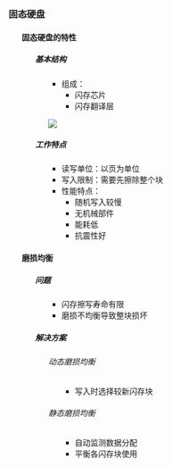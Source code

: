 <div style="float: left; width: 64%; padding: 1%;">

### 固态硬盘

<ul>

#### 固态硬盘的特性

<ul>

##### 基本结构

<ul>

- 组成：
  - 闪存芯片
  - 闪存翻译层

![](https://cdn-mineru.openxlab.org.cn/model-mineru/prod/cb88f8cf9e4953f156d5cc0c0cdec68d55bd14ebc65d9f36e4c13544b6ab9744.jpg)

</ul>

##### 工作特点

<ul>

- 读写单位：以页为单位
- 写入限制：需要先擦除整个块
- 性能特点：
  - 随机写入较慢
  - 无机械部件
  - 能耗低
  - 抗震性好

</ul>

</ul>

#### 磨损均衡

<ul>

##### 问题

<ul>

- 闪存擦写寿命有限
- 磨损不均衡导致整块损坏

</ul>

##### 解决方案

<ul>

###### 动态磨损均衡

<ul>

- 写入时选择较新闪存块

</ul>

###### 静态磨损均衡

<ul>

- 自动监测数据分配
- 平衡各闪存块使用

</ul>

</ul>

</ul>

</ul>

</ul>

</div>
<div style="float: right; width: 26%; padding: 1%;">

</div>
<div style="clear: both;"></div>
